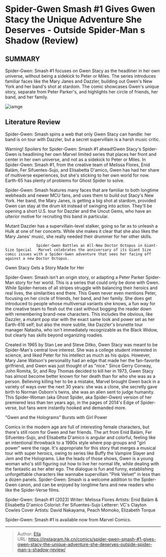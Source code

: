 # Spider-Gwen Smash #1 Gives Gwen Stacy the Unique Adventure She Deserves - Outside Spider-Man s Shadow (Review)


## SUMMARY 



  Spider-Gwen: Smash #1 focuses on Gwen Stacy as the headliner in her own universe, without being a sidekick to Peter or Miles.   The series introduces familiar faces like the Mary Janes and Dazzler, building out Gwen&#39;s New York and her band&#39;s shot at stardom.   The comic showcases Gwen&#39;s unique story, separate from Peter Parker&#39;s, and highlights her circle of friends, her band, and her family.  

![iamge](https://static1.srcdn.com/wordpress/wp-content/uploads/2023/12/spider-gwen-smash-1.jpg)

## Literature Review

Spider-Gwen: Smash spins a web that only Gwen Stacy can handle: her band is on tour with Dazzler, but a secret supervillain is a harsh music critic.




Warning! Spoilers for Spider-Gwen: Smash #1 ahead!Gwen Stacy&#39;s Spider-Gwen is headlining her own Marvel limited series that places her front and center in her own universe, and not as a sidekick to Peter or Miles. In Spider-Gwen: Smash #1, from the creative team of Melissa Flores, Enid Balám, Fer Sifuentes-Sujo, and Elisabetta D&#39;amico, Gwen has had her share of multiverse experiences, but she&#39;s sticking to her own world for now. Earth-65 has plenty of problems for Ghost Spider to solve.




Spider-Gwen: Smash features many faces that are familiar to both longtime webheads and newer MCU fans, and uses them to build out Stacy&#39;s New York. Her band, the Mary Janes, is getting a big shot at stardom, provided Gwen can stay at the drum kit instead of swinging into action. They&#39;ll be opening a short U.S. tour for Dazzler and the Uncut Gems, who have an ulterior motive for recruiting this band in particular.



          

Mutant Dazzler has a supervillain-level stalker, going so far as to unleash a Hulk at one of her concerts. While she makes it clear that she also likes the Mary Janes&#39; music, she really needed their drummer for her other skills.

                  Spider-Gwen Battles an All-New Doctor Octopus in Giant-Size Special   Marvel celebrates the anniversary of its Giant Size comic issues with a Spider-Gwen adventure that sees her facing off against a new Doctor Octopus.   





 Gwen Stacy Gets a Story Made for Her 


          

Spider-Gwen: Smash isn&#39;t an origin story, or adapting a Peter Parker Spider-Man story for her world. This is a series that could only be done with Gwen. While Spider-heroes of all stripes struggle with balancing their heroics and real lives, the similarities end there. This Gwen never even mentions Peter, focusing on her circle of friends, her band, and her family. She does get introduced to people whose multiversal variants she knows, a fun way for the creative team to flesh out the cast without bogging the reader down with remembering brand-new characters. This includes the obvious, like Dazzler, a mutant pop star with the exact same look and power set as her Earth-616 self; but also the more subtle, like Dazzler&#39;s brunette tour manager Natasha, who isn&#39;t immediately recognizable as the Black Widow, but clearly has skills beyond organizing roadies.




Created in 1965 by Stan Lee and Steve Ditko, Gwen Stacy was meant to be Spider-Man&#39;s central love interest. She was a college student interested in science, and liked Peter for his intellect as much as his quips. However, Mary Jane Watson&#39;s personality had an edge that made her the fan-favorite girlfriend, and Gwen was just thought of as &#34;nice.&#34; Since Gerry Conway, John Romita, Sr, and Roy Thomas decided to kill her in 1973, Gwen Stacy has almost become better known for her death than for who she was as a person. Believing killing her to be a mistake, Marvel brought Gwen back in a variety of ways over the next 30 years: she was a clone, she secretly gave birth to Norman Osborn&#39;s twins, she was an alien sent to judge humanity. This Spider-Woman (aka Ghost Spider, aka Spider-Gwen) version of her premiered less than ten years ago, in the pages of 2014&#39;s Edge of Spider-verse, but fans were instantly hooked and demanded more.



 &#34;Gwen and the Holograms&#34; Bursts with Girl Power 
          




Comics in the modern age are full of interesting female characters, but there&#39;s still room for Gwen and her friends. The art from Enid Balám, Fer Sifuentes-Sujo, and Elisabetta D&#39;amico is angular and colorful, feeling like an intentional throwback to a 1990s style where pop groups and &#34;girl power&#34; were the rage. It&#39;s appropriate for this story that merges a musical tour with super heroics, owing to series like Buffy the Vampire Slayer and Jem and the Holograms. Like the leads of those shows, Gwen is a young woman who&#39;s still figuring out how to live her normal life, while dealing with the fantastic as her alter ego. The dialogue is fun and funny, establishing unforgettable characters like wannabe supervillain &#34;Pink Velvet&#34; in less than a dozen panels. Spider-Gwen: Smash is a welcome addition to the Spider-Gwen canon, and can be enjoyed by longtime fans and new readers who like the Spider-Verse films.

 Spider-Gwen: Smash #1 (2023)                  Writer: Melissa Flores   Artists: Enid Balám &amp; Elisabetta D&#39;amico   Colorist: Fer Sifuentes-Sujo   Letterer: VC&#39;s Clayton Cowles   Cover Artists: David Nakayama, Peach Momoko, Elizabeth Torque      








Spider-Gwen: Smash #1 is available now from Marvel Comics.





---

> Author: [Ella](https://instagram.hk.cn/)  
> URL: https://instagram.hk.cn/comics/spider-gwen-smash-#1-gives-gwen-stacy-the-unique-adventure-she-deserves-outside-spider-man-s-shadow-review/  

